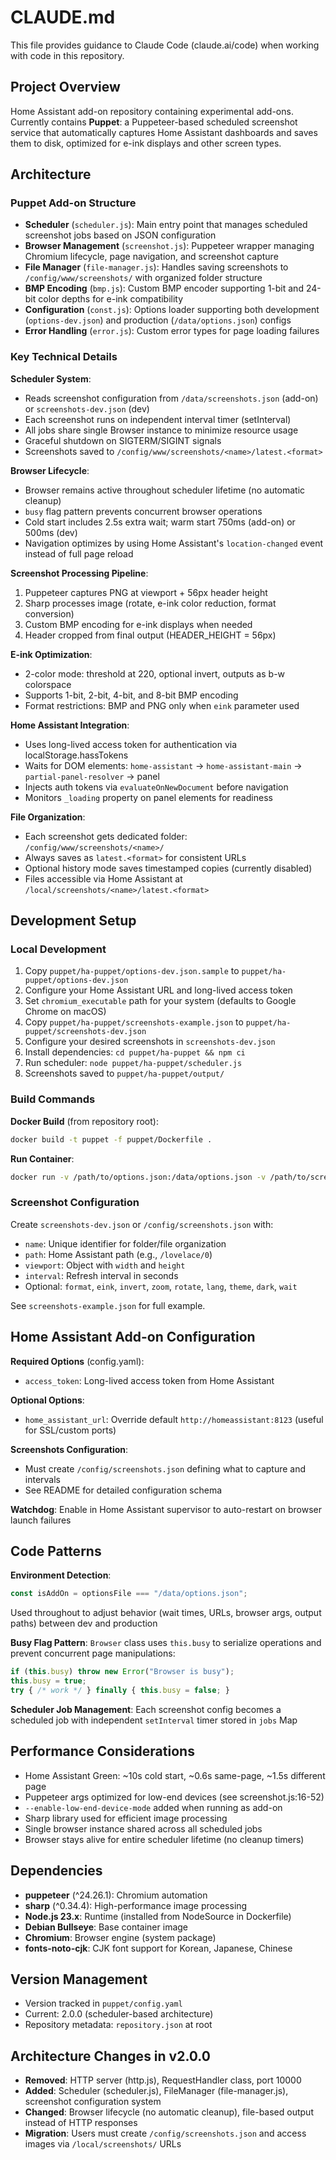 # CLAUDE.md

This file provides guidance to Claude Code (claude.ai/code) when working with code in this repository.

## Project Overview
Home Assistant add-on repository containing experimental add-ons. Currently contains **Puppet**: a Puppeteer-based scheduled screenshot service that automatically captures Home Assistant dashboards and saves them to disk, optimized for e-ink displays and other screen types.

## Architecture

### Puppet Add-on Structure
- **Scheduler** (`scheduler.js`): Main entry point that manages scheduled screenshot jobs based on JSON configuration
- **Browser Management** (`screenshot.js`): Puppeteer wrapper managing Chromium lifecycle, page navigation, and screenshot capture
- **File Manager** (`file-manager.js`): Handles saving screenshots to `/config/www/screenshots/` with organized folder structure
- **BMP Encoding** (`bmp.js`): Custom BMP encoder supporting 1-bit and 24-bit color depths for e-ink compatibility
- **Configuration** (`const.js`): Options loader supporting both development (`options-dev.json`) and production (`/data/options.json`) configs
- **Error Handling** (`error.js`): Custom error types for page loading failures

### Key Technical Details

**Scheduler System**:
- Reads screenshot configuration from `/data/screenshots.json` (add-on) or `screenshots-dev.json` (dev)
- Each screenshot runs on independent interval timer (setInterval)
- All jobs share single Browser instance to minimize resource usage
- Graceful shutdown on SIGTERM/SIGINT signals
- Screenshots saved to `/config/www/screenshots/<name>/latest.<format>`

**Browser Lifecycle**:
- Browser remains active throughout scheduler lifetime (no automatic cleanup)
- `busy` flag pattern prevents concurrent browser operations
- Cold start includes 2.5s extra wait; warm start 750ms (add-on) or 500ms (dev)
- Navigation optimizes by using Home Assistant's `location-changed` event instead of full page reload

**Screenshot Processing Pipeline**:
1. Puppeteer captures PNG at viewport + 56px header height
2. Sharp processes image (rotate, e-ink color reduction, format conversion)
3. Custom BMP encoding for e-ink displays when needed
4. Header cropped from final output (HEADER_HEIGHT = 56px)

**E-ink Optimization**:
- 2-color mode: threshold at 220, optional invert, outputs as b-w colorspace
- Supports 1-bit, 2-bit, 4-bit, and 8-bit BMP encoding
- Format restrictions: BMP and PNG only when `eink` parameter used

**Home Assistant Integration**:
- Uses long-lived access token for authentication via localStorage.hassTokens
- Waits for DOM elements: `home-assistant` → `home-assistant-main` → `partial-panel-resolver` → panel
- Injects auth tokens via `evaluateOnNewDocument` before navigation
- Monitors `_loading` property on panel elements for readiness

**File Organization**:
- Each screenshot gets dedicated folder: `/config/www/screenshots/<name>/`
- Always saves as `latest.<format>` for consistent URLs
- Optional history mode saves timestamped copies (currently disabled)
- Files accessible via Home Assistant at `/local/screenshots/<name>/latest.<format>`

## Development Setup

### Local Development
1. Copy `puppet/ha-puppet/options-dev.json.sample` to `puppet/ha-puppet/options-dev.json`
2. Configure your Home Assistant URL and long-lived access token
3. Set `chromium_executable` path for your system (defaults to Google Chrome on macOS)
4. Copy `puppet/ha-puppet/screenshots-example.json` to `puppet/ha-puppet/screenshots-dev.json`
5. Configure your desired screenshots in `screenshots-dev.json`
6. Install dependencies: `cd puppet/ha-puppet && npm ci`
7. Run scheduler: `node puppet/ha-puppet/scheduler.js`
8. Screenshots saved to `puppet/ha-puppet/output/`

### Build Commands
**Docker Build** (from repository root):
```bash
docker build -t puppet -f puppet/Dockerfile .
```

**Run Container**:
```bash
docker run -v /path/to/options.json:/data/options.json -v /path/to/screenshots.json:/data/screenshots.json -v /path/to/www:/config/www puppet
```

### Screenshot Configuration
Create `screenshots-dev.json` or `/config/screenshots.json` with:
- `name`: Unique identifier for folder/file organization
- `path`: Home Assistant path (e.g., `/lovelace/0`)
- `viewport`: Object with `width` and `height`
- `interval`: Refresh interval in seconds
- Optional: `format`, `eink`, `invert`, `zoom`, `rotate`, `lang`, `theme`, `dark`, `wait`

See `screenshots-example.json` for full example.

## Home Assistant Add-on Configuration

**Required Options** (config.yaml):
- `access_token`: Long-lived access token from Home Assistant

**Optional Options**:
- `home_assistant_url`: Override default `http://homeassistant:8123` (useful for SSL/custom ports)

**Screenshots Configuration**:
- Must create `/config/screenshots.json` defining what to capture and intervals
- See README for detailed configuration schema

**Watchdog**: Enable in Home Assistant supervisor to auto-restart on browser launch failures

## Code Patterns

**Environment Detection**:
```javascript
const isAddOn = optionsFile === "/data/options.json";
```
Used throughout to adjust behavior (wait times, URLs, browser args, output paths) between dev and production

**Busy Flag Pattern**:
`Browser` class uses `this.busy` to serialize operations and prevent concurrent page manipulations:
```javascript
if (this.busy) throw new Error("Browser is busy");
this.busy = true;
try { /* work */ } finally { this.busy = false; }
```

**Scheduler Job Management**:
Each screenshot config becomes a scheduled job with independent `setInterval` timer stored in `jobs` Map

## Performance Considerations
- Home Assistant Green: ~10s cold start, ~0.6s same-page, ~1.5s different page
- Puppeteer args optimized for low-end devices (see screenshot.js:16-52)
- `--enable-low-end-device-mode` added when running as add-on
- Sharp library used for efficient image processing
- Single browser instance shared across all scheduled jobs
- Browser stays alive for entire scheduler lifetime (no cleanup timers)

## Dependencies
- **puppeteer** (^24.26.1): Chromium automation
- **sharp** (^0.34.4): High-performance image processing
- **Node.js 23.x**: Runtime (installed from NodeSource in Dockerfile)
- **Debian Bullseye**: Base container image
- **Chromium**: Browser engine (system package)
- **fonts-noto-cjk**: CJK font support for Korean, Japanese, Chinese

## Version Management
- Version tracked in `puppet/config.yaml`
- Current: 2.0.0 (scheduler-based architecture)
- Repository metadata: `repository.json` at root

## Architecture Changes in v2.0.0
- **Removed**: HTTP server (http.js), RequestHandler class, port 10000
- **Added**: Scheduler (scheduler.js), FileManager (file-manager.js), screenshot configuration system
- **Changed**: Browser lifecycle (no automatic cleanup), file-based output instead of HTTP responses
- **Migration**: Users must create `/config/screenshots.json` and access images via `/local/screenshots/` URLs
